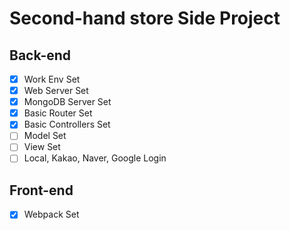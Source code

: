 # Second-hand store Side Project

## Back-end
- [x] Work Env Set
- [x] Web Server Set
- [x] MongoDB Server Set
- [x] Basic Router Set
- [x] Basic Controllers Set
- [ ] Model Set
- [ ] View Set
- [ ] Local, Kakao, Naver, Google Login
## Front-end
- [x] Webpack Set